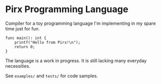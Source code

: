 # Pirx Programming Language

Compiler for a toy programming language I'm implementing in my spare time just for fun.

```
func main(): int {
    printf("Hello from Pirx!\n");
    return 0;
}
```

The language is a work in progress. It is still lacking many everyday necessities.

See `examples/` and `tests/` for code samples.
